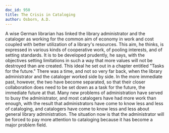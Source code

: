```yaml
---
doc_id: 950
title: The Crisis in Cataloging
author: Osborn, A.D.
---
```


A wise German librarian has linked the library administrator
and the cataloger as working for the common aim of economy
in work and cost coupled with better utilization of a library's
resources.  This aim, he thinks, is expressed in various kinds of 
cooperative work, of pooling interests, and of setting standards.
It is to be developed prudently, he says, with the objectives
setting limitations in such a way that more values will not be
destroyed than are created.
  This ideal he set out in a chapter entitled "Tasks for the
future."  There was a time, and not so very far back, when the
library administrator and the cataloger worked side by side.  In
the more immediate past, however, the two have become separated,
so that their closer collaboration does need to be set down
as a task for the future, the immediate future at that.
Many new problems of administration have served to busy the
administrator, and most catalogers have had more work than
enough, with the result that administrators have come to know
less and less of cataloging, and catalogers have come to know
less and less about general library administration.  The situation
now is that the administrator will be forced to pay more
attention to cataloging because it has become a major problem
field.